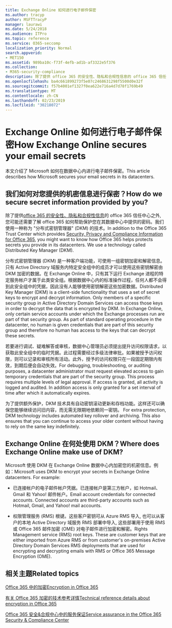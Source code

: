 ```yaml
---
title: Exchange Online 如何进行电子邮件保密
ms.author: tracyp
author: MSFTTracyP
manager: laurawi
ms.date: 5/24/2018
ms.audience: ITPro
ms.topic: reference
ms.service: O365-seccomp
localization_priority: Normal
search.appverid:
- MET150
ms.assetid: 989ba10c-f73f-4efb-ad1b-af3322e5f376
ms.collection:
- M365-security-compliance
description: 除了提供 office 365 的安全性、隐私和合规性信息的 office 365 信任中心之外, 您可能还需要了解 office 365 如何帮助保护您在其数据中心中提供的密码。我们使用一种称为 "分布式密钥管理器" (DKM) 的技术。
ms.openlocfilehash: ba4c661899273f5e07c2468631298f5500d0e32f
ms.sourcegitcommit: f57b4001ef1327f0ea622e716a4d7d78f1769b49
ms.translationtype: MT
ms.contentlocale: zh-CN
ms.lasthandoff: 02/23/2019
ms.locfileid: "30218072"
---
```

# <a name="how-exchange-online-secures-your-email-secrets"></a><span data-ttu-id="22ec7-104">Exchange Online 如何进行电子邮件保密</span><span class="sxs-lookup"><span data-stu-id="22ec7-104">How Exchange Online secures your email secrets</span></span>

<span data-ttu-id="22ec7-105">本文介绍了 Microsoft 如何在数据中心内进行电子邮件保密。</span><span class="sxs-lookup"><span data-stu-id="22ec7-105">This article describes how Microsoft secures your email secrets in its datacenters.</span></span>
  
## <a name="how-do-we-secure-secret-information-provided-by-you"></a><span data-ttu-id="22ec7-106">我们如何对您提供的机密信息进行保密？</span><span class="sxs-lookup"><span data-stu-id="22ec7-106">How do we secure secret information provided by you?</span></span>

<span data-ttu-id="22ec7-p102">除了提供[office 365 的安全性、隐私和合规性信息](https://go.microsoft.com/fwlink/?linkid=874644)的 office 365 信任中心之外, 您可能还需要了解 office 365 如何帮助保护您在其数据中心中提供的密码。我们使用一种称为 "分布式密钥管理器" (DKM) 的技术。</span><span class="sxs-lookup"><span data-stu-id="22ec7-p102">In addition to the Office 365 Trust Center which provides [Security, Privacy and Compliance Information for Office 365](https://go.microsoft.com/fwlink/?linkid=874644), you might want to know how Office 365 helps protects secrets you provide in its datacenters. We use a technology called Distributed Key Manager (DKM).</span></span>
  
<span data-ttu-id="22ec7-p103">分布式密钥管理器 (DKM) 是一种客户端功能，可使用一组密钥加密和解密信息。只有 Active Directory 域服务内特定安全组中的成员才可以使用这些密钥解密由 DKM 加密的数据。在 Exchange Online 中，只有其下运行 Exchange 进程的特定服务帐户才属于此类安全组。根据数据中心内的标准操作过程，任何人都不会得到此安全组中的凭据，因此没有人能够使用密钥解密这些加密数据。</span><span class="sxs-lookup"><span data-stu-id="22ec7-p103">Distributed Key Manager (DKM) is a client-side functionality that uses a set of secret keys to encrypt and decrypt information. Only members of a specific security group in Active Directory Domain Services can access those keys in order to decrypt the data that is encrypted by DKM. In Exchange Online, only certain service accounts under which the Exchange processes run are part of that security group. As part of standard operating procedure in the datacenter, no human is given credentials that are part of this security group and therefore no human has access to the keys that can decrypt these secrets.</span></span>
  
<span data-ttu-id="22ec7-p104">若要进行调试、疑难解答或审核，数据中心管理员必须提出提升访问权限请求，以获取此安全组中的临时凭据。此过程需要经过多级法律审批。如果被授予访问权限，则可以记录和审核所有活动。此外，授予的访问权限只在一段固定期限内有效，到期后便会自动失效。</span><span class="sxs-lookup"><span data-stu-id="22ec7-p104">For debugging, troubleshooting, or auditing purposes, a datacenter administrator must request elevated access to gain temporary credentials that are part of the security group. This process requires multiple levels of legal approval. If access is granted, all activity is logged and audited. In addition access is only granted for a set interval of time after which it automatically expires.</span></span>
  
<span data-ttu-id="22ec7-p105">为了提供额外保护，DKM 技术具有自动密钥滚动更新和存档功能。这样还可以确保您能够继续访问旧内容，而无需无限期地依赖同一密钥。
</span><span class="sxs-lookup"><span data-stu-id="22ec7-p105">For extra protection, DKM technology includes automated key rollover and archiving. This also ensures that you can continue to access your older content without having to rely on the same key indefinitely.</span></span>
  
## <a name="where-does-exchange-online-make-use-of-dkm"></a><span data-ttu-id="22ec7-119">Exchange Online 在何处使用 DKM？</span><span class="sxs-lookup"><span data-stu-id="22ec7-119">Where does Exchange Online make use of DKM?</span></span>

<span data-ttu-id="22ec7-p106">Microsoft 使用 DKM 在 Exchange Online 数据中心内加密您的机密信息。例如：</span><span class="sxs-lookup"><span data-stu-id="22ec7-p106">Microsoft uses DKM to encrypt your secrets in Exchange Online datacenters. For example:</span></span>
  
- <span data-ttu-id="22ec7-p107">已连接帐户的电子邮件帐户凭据。已连接帐户是第三方帐户，如 Hotmail、Gmail 和 Yahoo! 邮件帐户。</span><span class="sxs-lookup"><span data-stu-id="22ec7-p107">Email account credentials for connected accounts. Connected accounts are third-party accounts such as Hotmail, Gmail, and Yahoo! mail accounts.</span></span>
    
- <span data-ttu-id="22ec7-p108">权限管理服务 (RMS) 根键。这些客户密钥可从 Azure RMS 导入, 也可以从客户的本地 Active Directory 域服务 RMS 部署中导入, 这些部署用于使用 RMS 或 Office 365 邮件加密 (OME) 对电子邮件进行加密和解密。</span><span class="sxs-lookup"><span data-stu-id="22ec7-p108">Rights Management service (RMS) root keys. These are customer keys that are either imported from Azure RMS or from customer's on-premises Active Directory Domain Services RMS deployments that are used for encrypting and decrypting emails with RMS or Office 365 Message Encryption (OME).</span></span>
    
## <a name="related-topics"></a><span data-ttu-id="22ec7-127">相关主题</span><span class="sxs-lookup"><span data-stu-id="22ec7-127">Related topics</span></span>

[<span data-ttu-id="22ec7-128">Office 365 中的加密</span><span class="sxs-lookup"><span data-stu-id="22ec7-128">Encryption in Office 365</span></span>](encryption.md)
  
[<span data-ttu-id="22ec7-129">有关 Office 365 加密的技术参考详情</span><span class="sxs-lookup"><span data-stu-id="22ec7-129">Technical reference details about encryption in Office 365</span></span>](technical-reference-details-about-encryption.md)
  
[<span data-ttu-id="22ec7-130">Office 365 安全&amp;合规中心中的服务保证</span><span class="sxs-lookup"><span data-stu-id="22ec7-130">Service assurance in the Office 365 Security &amp; Compliance Center</span></span>](https://go.microsoft.com/fwlink/?linkid=874645)
  

